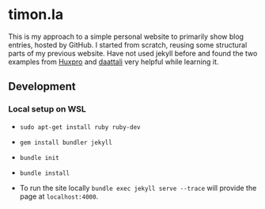 # timon.la

This is my approach to a simple personal website to primarily show blog entries,
hosted by GitHub.
I started from scratch, reusing some structural parts of my previous website.
Have not used jekyll before and found the two examples from
[Huxpro](https://github.com/Huxpro/huxpro.github.io) and
[daattali](https://github.com/daattali/daattali.github.io) very helpful
while learning it.

## Development

### Local setup on WSL

* `sudo apt-get install ruby ruby-dev`

* `gem install bundler jekyll`

* `bundle init`

* `bundle install`

* To run the site locally
`bundle exec jekyll serve --trace`
will provide the page at `localhost:4000`.